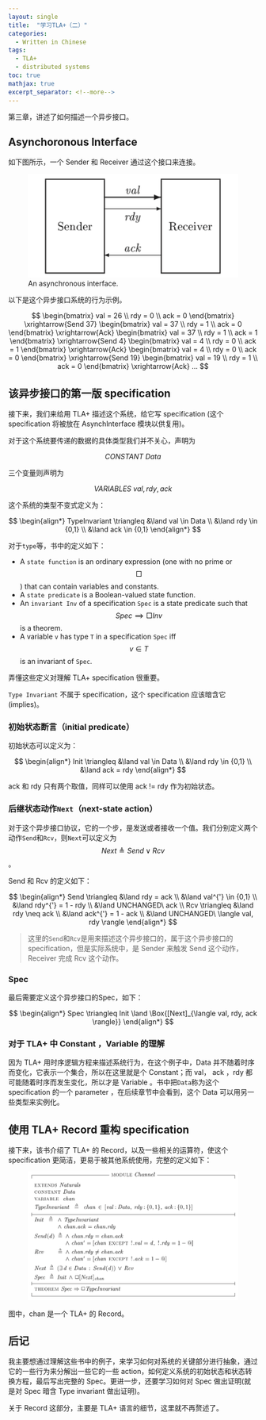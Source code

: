 ```yaml
---
layout: single
title:  "学习TLA+（二）"
categories: 
  - Written in Chinese
tags:
  - TLA+
  - distributed systems
toc: true
mathjax: true
excerpt_separator: <!--more-->
---
```


第三章，讲述了如何描述一个异步接口。

<!--more-->

## Asynchoronous Interface

如下图所示，一个 Sender 和 Receiver 通过这个接口来连接。

<figure>
  <img src="/assets/images/TLA+_2_async_interface.png">
<figcaption>An asynchronous interface.</figcaption>
</figure>

以下是这个异步接口系统的行为示例。

$$
\begin{bmatrix} val = 26 \\ rdy = 0 \\ ack = 0 \end{bmatrix} \xrightarrow{Send 37} \begin{bmatrix} val = 37 \\ rdy = 1 \\ ack = 0 \end{bmatrix} \xrightarrow{Ack} \begin{bmatrix} val = 37 \\ rdy = 1 \\ ack = 1 \end{bmatrix} \xrightarrow{Send 4} \begin{bmatrix} val = 4 \\ rdy = 0 \\ ack = 1 \end{bmatrix} \xrightarrow{Ack} \begin{bmatrix} val = 4 \\ rdy = 0 \\ ack = 0 \end{bmatrix} \xrightarrow{Send 19} \begin{bmatrix} val = 19 \\ rdy = 1 \\ ack = 0 \end{bmatrix} \xrightarrow{Ack} ...
$$

## 该异步接口的第一版 specification 

接下来，我们来给用 TLA+ 描述这个系统，给它写 specification (这个 specification 将被放在 AsynchInterface 模块以供复用)。

对于这个系统要传递的数据的具体类型我们并不关心，声明为

$$
CONSTANT\ Data
$$

三个变量则声明为

$$
VARIABLES\ val, rdy, ack
$$

这个系统的类型不变式定义为：

$$
\begin{align*}
TypeInvariant \triangleq &\land val \in Data \\ &\land rdy \in {0,1} \\ &\land ack \in {0,1}
\end{align*}
$$

对于`type`等，书中的定义如下：

- A `state function` is an ordinary expression (one with no prime or $$ \Box $$) that can contain variables and constants.
- A `state predicate` is a Boolean-valued state function.
- An `invariant Inv` of a specification `Spec` is a state predicate such that $$ Spec \implies \Box{Inv} $$ is a theorem.
- A variable `v` has type `T` in a specification `Spec` iff $$ v \in T $$ is an invariant of `Spec`.

弄懂这些定义对理解 TLA+ specification 很重要。

`Type Invariant` 不属于 specification，这个 specification 应该暗含它(implies)。

### 初始状态断言（initial predicate）

初始状态可以定义为：

$$
\begin{align*}
Init \triangleq &\land val \in Data \\ &\land rdy \in {0,1} \\ &\land ack = rdy
\end{align*}
$$

ack 和 rdy 只有两个取值，同样可以使用 ack != rdy 作为初始状态。

### 后继状态动作`Next`（next-state action）

对于这个异步接口协议，它的一个步，是发送或者接收一个值。我们分别定义两个动作`Send`和`Rcv`，则`Next`可以定义为$$ Next \triangleq Send \lor Rcv $$。

Send 和 Rcv 的定义如下：

$$
\begin{align*}
Send \triangleq &\land rdy = ack \\ &\land val^{'} \in {0,1} \\ &\land rdy^{'} = 1 - rdy \\ &\land UNCHANGED\ ack \\
Rcv \triangleq &\land rdy \neq ack \\ &\land ack^{'} = 1 - ack \\ &\land UNCHANGED\ \langle val, rdy  \rangle
\end{align*}
$$

> 这里的`Send`和`Rcv`是用来描述这个异步接口的，属于这个异步接口的specification，但是实际系统中，是 Sender 来触发 Send 这个动作， Receiver 完成 Rcv 这个动作。

### Spec

最后需要定义这个异步接口的Spec，如下：

$$
\begin{align*}
Spec \triangleq Init \land \Box{[Next]_{\langle val, rdy, ack \rangle}}
\end{align*}
$$

### 对于 TLA+ 中 Constant ，Variable 的理解

因为 TLA+ 用时序逻辑方程来描述系统行为，在这个例子中，Data 并不随着时序而变化，它表示一个集合，所以在这里就是个 Constant；而 val， ack ，rdy 都可能随着时序而发生变化，所以才是 Variable 。书中把`Data`称为这个 specification 的一个 parameter ，在后续章节中会看到，这个 Data 可以用另一些类型来实例化。

## 使用 TLA+ Record 重构 specification

接下来，该书介绍了 TLA+ 的 Record，以及一些相关的运算符，使这个 specification 更简洁，更易于被其他系统使用，完整的定义如下：

<figure>
  <img src="/assets/images/TLA+_2_chan.png">
</figure>

图中，chan 是一个 TLA+ 的 Record。

## 后记

我主要想通过理解这些书中的例子，来学习如何对系统的关键部分进行抽象，通过它的一些行为来分解出一些它的一些 action，如何定义系统的初始状态和状态转换方程，最后写出完整的 Spec。更进一步，还要学习如何对 Spec 做出证明(就是对 Spec 暗含 Type invariant 做出证明)。

关于 Record 这部分，主要是 TLA+ 语言的细节，这里就不再赘述了。
